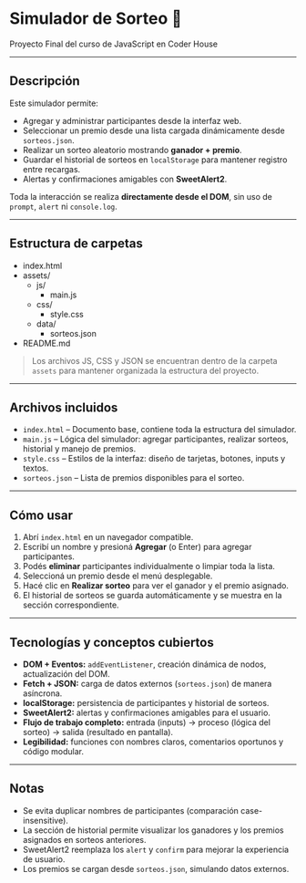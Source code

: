 # Simulador de Sorteo 🎲

Proyecto Final del curso de JavaScript en Coder House

---

## Descripción

Este simulador permite:

- Agregar y administrar participantes desde la interfaz web.
- Seleccionar un premio desde una lista cargada dinámicamente desde `sorteos.json`.
- Realizar un sorteo aleatorio mostrando **ganador + premio**.
- Guardar el historial de sorteos en `localStorage` para mantener registro entre recargas.
- Alertas y confirmaciones amigables con **SweetAlert2**.

Toda la interacción se realiza **directamente desde el DOM**, sin uso de `prompt`, `alert` ni `console.log`.

---

## Estructura de carpetas

- index.html
- assets/
  - js/
    - main.js
  - css/
    - style.css
  - data/
    - sorteos.json
- README.md


> Los archivos JS, CSS y JSON se encuentran dentro de la carpeta `assets` para mantener organizada la estructura del proyecto.

---

## Archivos incluidos

- `index.html` – Documento base, contiene toda la estructura del simulador.  
- `main.js` – Lógica del simulador: agregar participantes, realizar sorteos, historial y manejo de premios.  
- `style.css` – Estilos de la interfaz: diseño de tarjetas, botones, inputs y textos.  
- `sorteos.json` – Lista de premios disponibles para el sorteo.  

---

## Cómo usar

1. Abrí `index.html` en un navegador compatible.  
2. Escribí un nombre y presioná **Agregar** (o Enter) para agregar participantes.  
3. Podés **eliminar** participantes individualmente o limpiar toda la lista.  
4. Seleccioná un premio desde el menú desplegable.  
5. Hacé clic en **Realizar sorteo** para ver el ganador y el premio asignado.  
6. El historial de sorteos se guarda automáticamente y se muestra en la sección correspondiente.  

---

## Tecnologías y conceptos cubiertos

- **DOM + Eventos:** `addEventListener`, creación dinámica de nodos, actualización del DOM.  
- **Fetch + JSON:** carga de datos externos (`sorteos.json`) de manera asíncrona.  
- **localStorage:** persistencia de participantes y historial de sorteos.  
- **SweetAlert2:** alertas y confirmaciones amigables para el usuario.  
- **Flujo de trabajo completo:** entrada (inputs) → proceso (lógica del sorteo) → salida (resultado en pantalla).  
- **Legibilidad:** funciones con nombres claros, comentarios oportunos y código modular.  

---

## Notas

- Se evita duplicar nombres de participantes (comparación case-insensitive).  
- La sección de historial permite visualizar los ganadores y los premios asignados en sorteos anteriores.  
- SweetAlert2 reemplaza los `alert` y `confirm` para mejorar la experiencia de usuario.  
- Los premios se cargan desde `sorteos.json`, simulando datos externos.  
